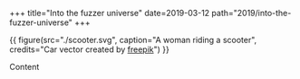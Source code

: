 +++
title="Into the fuzzer universe"
date=2019-03-12
path="2019/into-the-fuzzer-universe"
+++

{{ figure(src="./scooter.svg", caption="A woman riding a scooter",  credits="Car vector created by [freepik](https://www.freepik.com/free-photos-vectors/car)") }}

Content
